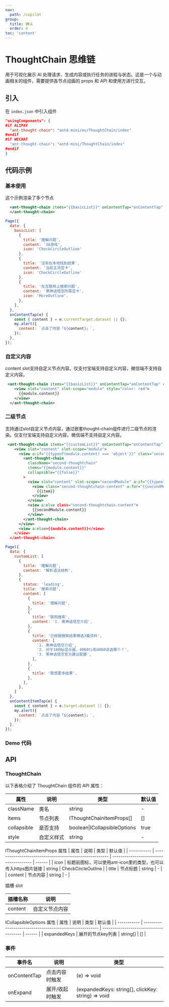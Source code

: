 ```yaml
---
nav:
  path: /copilot
group:
  title: 确认
  order: 4
toc: 'content'
---
```


# ThoughtChain 思维链

用于可视化展示 AI 处理请求、生成内容或执行任务的进程与状态。这是一个与动画相关的组件，需要提供各节点动画的 props 和 API 和使用方进行交互。

## 引入

在 `index.json` 中引入组件

```json
"usingComponents": {
#if ALIPAY
  "ant-thought-chain": "antd-mini/es/ThoughtChain/index"
#endif
#if WECHAT
  "ant-thought-chain": "antd-mini/ThoughtChain/index"
#endif
}
```

## 代码示例

### 基本使用
这个示例渲染了多个节点

```xml
  <ant-thought-chain items="{{basicList}}" onContentTap="onContentTap" collapsible="{{true}}">
  </ant-thought-chain>
```

```javascript
Page({
  data: {
    basicList: [
      {
        title: '理解问题',
        content: '3A游戏',
        icon: 'CheckCircleOutline'
      },
      {
        title: '没有在本地找到结果',
        content: '当前主流显卡',
        icon: 'CheckCircleOutline'
      },
      {
        title: '在互联网上搜索问题',
        content: '黑神话悟空所需显卡',
        icon: 'MoreOutline',
      },
    ],
  },
  onContentTap(e) {
    const { content } = e.currentTarget.dataset || {};
    my.alert({
      content: `点击了内容「${content}」`,
    });
  },
});
```

### 自定义内容
content slot支持自定义节点内容。仅支付宝端支持自定义内容，微信端不支持自定义内容。
```xml
 <ant-thought-chain items="{{basicList}}" onContentTap="onContentTap" collapsible="{{false}}">
    <view slot="content" slot-scope="module" style="color: red">
      {{module.content}}
    </view>
  </ant-thought-chain>
```

### 二级节点
支持通过slot自定义节点内容，通过嵌套thought-chain组件进行二级节点的渲染。仅支付宝端支持自定义内容，微信端不支持自定义内容。

```xml
 <ant-thought-chain items="{{customList}}" onContentTap="onContentTap" collapsible="{{true}}">
    <view slot="content" slot-scope="module">
      <view a:if="{{typeof(module.content) === 'object'}}" class="secondLevel">
        <ant-thought-chain
          className="second-thoughtchain"
          items="{{module.content}}"
          collapsible="{{false}}"
        >
          <view slot="content" slot-scope="secondModule" a:if="{{typeof(secondModule.content) === 'object'}}">
            <view class="second-thoughtchain-content" a:for="{{secondModule.content}}">
              {{item}}
            </view>
          </view>
          <view a:else class="second-thoughtchain-content">
            {{secondModule.content}}
          </view>
        </ant-thought-chain>
      </view>
      <view a:else>{{module.content}}</view>
    </view>
  </ant-thought-chain>
```
```javascript
Page({
  data: {
    customList: [
      {
        title: '理解问题',
        content: '解析语法结构',
      },
      {
        status: 'loading',
        title: '搜索问题',
        content: [
          {
            title: '理解问题',
          },
          {
            title: '联网搜索',
            content: '1. 黑神话悟空介绍',
          },
          {
            title: '已根据搜索结果精选3篇资料',
            content: [
              '1. 黑神话悟空介绍',
              '2. 对于1080p显示器，4060ti和4060该选哪个？',
              '3. 黑神话悟空官方建议配置',
            ],
          },
          {
            title: '联想更多结果',
          },
        ],
      },
    ]
  },
  onContentItemTap(e) {
    const { content } = e.target.dataset || {};
    my.alert({
      content: `点击了内容「${content}」`,
    });
  },
});
```

### Demo 代码

<code src='../../copilot-demo/pages/ThoughtChain/index'></code>

## API

### ThoughtChain

以下表格介绍了 ThoughtChain 组件的 API 属性：

| 属性      | 说明     | 类型                     | 默认值 |
| --------- | -------- | ------------------------ | ------ |
| className | 类名     | string                   | -      |
| items      | 节点列表 | IThoughtChainItemProps[] | []      |
| collapsible      | 是否支持 | boolean\|ICollapsibleOptions | true      |
| style      | 自定义样式 | string | -      |


IThoughtChainItemProps 属性
| 属性        | 说明                                                    | 类型                                   | 默认值 |
| ----------- | ------------------------------------------------------- | -------------------------------------- | ------ |
| icon      | 标题前图标，可以使用ant-icon里的类型，也可以传入https图片链接                                                | string | CheckCircleOutline     |
| title       | 节点标题                                                | string                                 | -      |
| content     | 节点内容                                                | string                    | - |


插槽 slot

| 插槽名称 | 说明           |
| -------- | -------------- |
| content  | 自定义节点内容 |  |

ICollapsibleOptions 属性
| 属性        | 说明                                                    | 类型                                   | 默认值 |
| ----------- | ------------------------------------------------------- | -------------------------------------- | ------ |
| expandedKeys      | 展开的节点key列表 | string[] | []      |


### 事件

| 事件名 | 说明 | 类型 |
| --- | --- | --- |
| onContentTap | 点击内容时触发 | (e) => void |
| onExpand | 展开/收起时触发 | (expandedKeys: string[], clickKey: string) => void |

